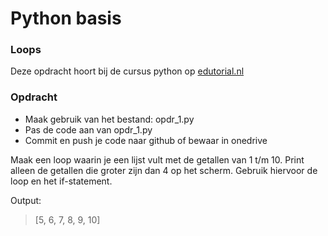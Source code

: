# Python basis

### Loops
Deze opdracht hoort bij de cursus python op [edutorial.nl](https://www.edutorial.nl/course/python)

### Opdracht

* Maak gebruik van het bestand: opdr_1.py
* Pas de code aan van opdr_1.py
* Commit en push je code naar github of bewaar in onedrive

Maak een loop waarin je een lijst vult met de getallen van 1 t/m 10.
Print alleen de getallen die groter zijn dan 4 op het scherm.
Gebruik hiervoor de loop en het if-statement.


Output:
>[5, 6, 7, 8, 9, 10]
